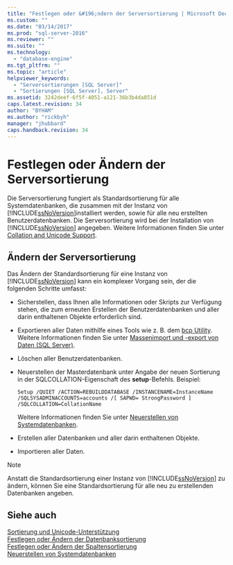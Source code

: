 ```yaml
---
title: "Festlegen oder &#196;ndern der Serversortierung | Microsoft Docs"
ms.custom: ""
ms.date: "03/14/2017"
ms.prod: "sql-server-2016"
ms.reviewer: ""
ms.suite: ""
ms.technology: 
  - "database-engine"
ms.tgt_pltfrm: ""
ms.topic: "article"
helpviewer_keywords: 
  - "Serversortierungen [SQL Server]"
  - "Sortierungen [SQL Server], Server"
ms.assetid: 3242deef-6f5f-4051-a121-36b3b4da851d
caps.latest.revision: 34
author: "BYHAM"
ms.author: "rickbyh"
manager: "jhubbard"
caps.handback.revision: 34
---
```

# Festlegen oder &#196;ndern der Serversortierung
  Die Serversortierung fungiert als Standardsortierung für alle Systemdatenbanken, die zusammen mit der Instanz von [!INCLUDE[ssNoVersion](../../includes/ssnoversion-md.md)]installiert werden, sowie für alle neu erstellten Benutzerdatenbanken. Die Serversortierung wird bei der Installation von [!INCLUDE[ssNoVersion](../../includes/ssnoversion-md.md)] angegeben. Weitere Informationen finden Sie unter [Collation and Unicode Support](../../relational-databases/collations/collation-and-unicode-support.md).  
  
## Ändern der Serversortierung  
 Das Ändern der Standardsortierung für eine Instanz von [!INCLUDE[ssNoVersion](../../includes/ssnoversion-md.md)] kann ein komplexer Vorgang sein, der die folgenden Schritte umfasst:  
  
-   Sicherstellen, dass Ihnen alle Informationen oder Skripts zur Verfügung stehen, die zum erneuten Erstellen der Benutzerdatenbanken und aller darin enthaltenen Objekte erforderlich sind.  
  
-   Exportieren aller Daten mithilfe eines Tools wie z. B. dem [bcp Utility](../../tools/bcp-utility.md). Weitere Informationen finden Sie unter [Massenimport und -export von Daten &#40;SQL Server&#41;](../../relational-databases/import-export/bulk-import-and-export-of-data-sql-server.md).  
  
-   Löschen aller Benutzerdatenbanken.  
  
-   Neuerstellen der Masterdatenbank unter Angabe der neuen Sortierung in der SQLCOLLATION-Eigenschaft des **setup**-Befehls. Beispiel:  
  
    ```  
    Setup /QUIET /ACTION=REBUILDDATABASE /INSTANCENAME=InstanceName   
    /SQLSYSADMINACCOUNTS=accounts /[ SAPWD= StrongPassword ]   
    /SQLCOLLATION=CollationName  
    ```  
  
     Weitere Informationen finden Sie unter [Neuerstellen von Systemdatenbanken](../../relational-databases/databases/rebuild-system-databases.md).  
  
-   Erstellen aller Datenbanken und aller darin enthaltenen Objekte.  
  
-   Importieren aller Daten.  
  
> [!NOTE]  
>  Anstatt die Standardsortierung einer Instanz von [!INCLUDE[ssNoVersion](../../includes/ssnoversion-md.md)] zu ändern, können Sie eine Standardsortierung für alle neu zu erstellenden Datenbanken angeben.  
  
## Siehe auch  
 [Sortierung und Unicode-Unterstützung](../../relational-databases/collations/collation-and-unicode-support.md)   
 [Festlegen oder Ändern der Datenbanksortierung](../../relational-databases/collations/set-or-change-the-database-collation.md)   
 [Festlegen oder Ändern der Spaltensortierung](../../relational-databases/collations/set-or-change-the-column-collation.md)   
 [Neuerstellen von Systemdatenbanken](../../relational-databases/databases/rebuild-system-databases.md)  
  
  